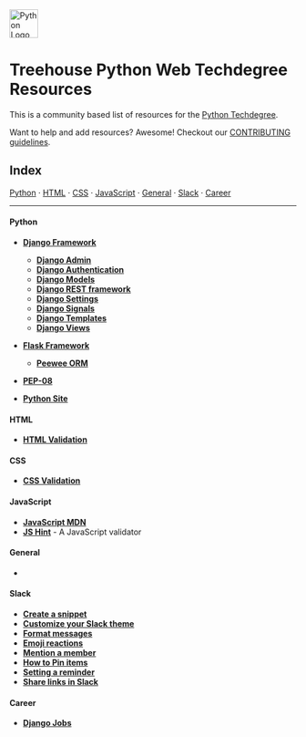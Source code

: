 <img src="https://www.python.org/static/img/python-logo@2x.png" alt="Python Logo" height="50px"/>

# Treehouse Python Web Techdegree Resources


This is a community based list of resources for the [Python Techdegree](https://www.teamtreehouse.com). 

Want to help and add resources? Awesome! Checkout our [CONTRIBUTING guidelines](CONTRIBUTING.md). 
 
## Index

[Python](#python) · 
[HTML](#html) · 
[CSS](#css) · 
[JavaScript](#javascript) · 
[General](#general) · 
[Slack](#slack) · 
[Career](#career)

-------
 
#### Python

* **[Django Framework](https://www.djangoproject.com/)**
	* **[Django Admin](https://docs.djangoproject.com/en/1.10/ref/contrib/admin/)**
    * **[Django Authentication](https://docs.djangoproject.com/en/1.10/topics/auth/)**
    * **[Django Models](https://docs.djangoproject.com/en/1.10/topics/db/models/)**
    * **[Django REST framework](http://www.django-rest-framework.org/)**
    * **[Django Settings](https://docs.djangoproject.com/en/1.10/topics/settings/)**
    * **[Django Signals](https://docs.djangoproject.com/en/1.10/topics/signals/)**
    * **[Django Templates](https://docs.djangoproject.com/en/1.10/topics/templates/)**
    * **[Django Views](https://docs.djangoproject.com/en/1.10/topics/http/views/)**

* **[Flask Framework](http://flask.pocoo.org/)**
    * **[Peewee ORM](https://peewee.readthedocs.io/en/latest/)**

* **[PEP-08](https://www.python.org/dev/peps/pep-0008/)**

* **[Python Site](https://www.python.org/)**


#### HTML

* **[HTML Validation](https://validator.w3.org/)**

#### CSS

* **[CSS Validation](https://jigsaw.w3.org/css-validator/)**

#### JavaScript

* **[JavaScript MDN](https://developer.mozilla.org/en-US/docs/Web/JavaScript)**
* **[JS Hint](http://jshint.com/)** - A JavaScript validator

#### General

* 

#### Slack
* **[Create a snippet](https://get.slack.help/hc/en-us/articles/204145658-Create-a-snippet)**
* **[Customize your Slack theme](https://get.slack.help/hc/en-us/articles/205166337-Customize-your-Slack-theme)**
* **[Format messages](https://get.slack.help/hc/en-us/articles/202288908-Format-your-messages)**
* **[Emoji reactions](https://get.slack.help/hc/en-us/articles/206870317-Emoji-reactions)**
* **[Mention a member](https://get.slack.help/hc/en-us/articles/205240127-Mention-a-member)**
* **[How to Pin items](https://get.slack.help/hc/en-us/articles/205239997-Pin-messages-or-files)**
* **[Setting a reminder](https://get.slack.help/hc/en-us/articles/208423427-Set-a-reminder)**
* **[Share links in Slack](https://get.slack.help/hc/en-us/articles/204399343-Share-links-in-Slack)**

#### Career

* **[Django Jobs](https://www.djangojobs.net/jobs/)**

